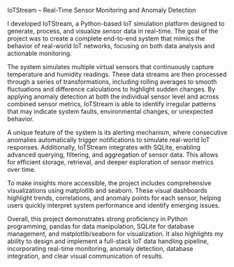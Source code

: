 IoTStream – Real-Time Sensor Monitoring and Anomaly Detection

I developed IoTStream, a Python-based IoT simulation platform designed to generate, process, and visualize sensor data in real-time. The goal of the project was to create a complete end-to-end system that mimics the behavior of real-world IoT networks, focusing on both data analysis and actionable monitoring.

The system simulates multiple virtual sensors that continuously capture temperature and humidity readings. These data streams are then processed through a series of transformations, including rolling averages to smooth fluctuations and difference calculations to highlight sudden changes. By applying anomaly detection at both the individual sensor level and across combined sensor metrics, IoTStream is able to identify irregular patterns that may indicate system faults, environmental changes, or unexpected behavior.

A unique feature of the system is its alerting mechanism, where consecutive anomalies automatically trigger notifications to simulate real-world IoT responses. Additionally, IoTStream integrates with SQLite, enabling advanced querying, filtering, and aggregation of sensor data. This allows for efficient storage, retrieval, and deeper exploration of sensor metrics over time.

To make insights more accessible, the project includes comprehensive visualizations using matplotlib and seaborn. These visual dashboards highlight trends, correlations, and anomaly points for each sensor, helping users quickly interpret system performance and identify emerging issues.

Overall, this project demonstrates strong proficiency in Python programming, pandas for data manipulation, SQLite for database management, and matplotlib/seaborn for visualization. It also highlights my ability to design and implement a full-stack IoT data handling pipeline, incorporating real-time monitoring, anomaly detection, database integration, and clear visual communication of results.
